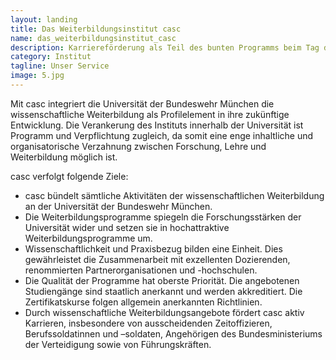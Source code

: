 ```yaml
---
layout: landing
title: Das Weiterbildungsinstitut casc
name: das_weiterbildungsinstitut_casc
description: Karriereförderung als Teil des bunten Programms beim Tag der offenen Tür auf dem Campus der Universität der Bundeswehr München am 11. Juni 2016.
category: Institut
tagline: Unser Service
image: 5.jpg
---
```


Mit casc integriert die Universität der Bundeswehr München die wissenschaftliche Weiterbildung als Profilelement in ihre zukünftige Entwicklung. Die Verankerung des Instituts innerhalb der Universität ist Programm und Verpflichtung zugleich, da somit eine enge inhaltliche und organisatorische Verzahnung zwischen Forschung, Lehre und Weiterbildung möglich ist.

casc verfolgt folgende Ziele:

* casc bündelt sämtliche Aktivitäten der wissenschaftlichen Weiterbildung an der Universität der Bundeswehr München.
* Die Weiterbildungsprogramme spiegeln die Forschungsstärken der Universität wider und setzen sie in hochattraktive Weiterbildungsprogramme um.
* Wissenschaftlichkeit und Praxisbezug bilden eine Einheit. Dies gewährleistet die Zusammenarbeit mit exzellenten Dozierenden, renommierten Partnerorganisationen und -hochschulen.
* Die Qualität der Programme hat oberste Priorität. Die angebotenen Studiengänge sind staatlich anerkannt und werden akkreditiert. Die Zertifikatskurse folgen allgemein anerkannten Richtlinien.
* Durch wissenschaftliche Weiterbildungsangebote fördert casc aktiv Karrieren, insbesondere von ausscheidenden Zeitoffizieren, Berufssoldatinnen und –soldaten, Angehörigen des Bundesministeriums der Verteidigung sowie von Führungskräften.